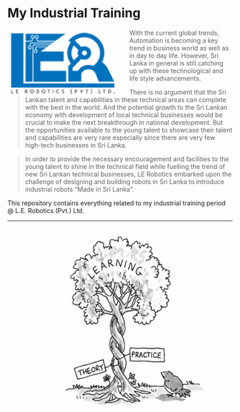 # My Industrial Training


<a href="http://www.lerobotics.lk/index.php"><img src="Figures/Others/logoler.png" alt="Raspberry Pi Logo" align="left" style="margin-right: 25px" height=150></a>

> With the current global trends, Automation is becoming a key trend in business world as well as in day to day life. However, Sri Lanka in general is still catching up with these technological and life style advancements. 

> There is no argument that the Sri Lankan talent and capabilities in these technical areas can complete with the best in the world. And the potential growth to the Sri Lankan economy with development of local technical businesses would be crucial to make the next breakthrough in national development. But the opportunities available to the young talent to showcase their talent and capabilities are very rare especially since there are very few high-tech businesses in Sri Lanka.

> In order to provide the necessary encouragement and facilities to the young talent to shine in the technical field while fuelling the trend of new Sri Lankan technical businesses, LE Robotics embarked upon the challenge of designing and building robots in Sri Lanka to introduce industrial robots “Made in Sri Lanka”.

This repository contains everything related to my industrial training period @ L.E. Robotics (Pvt.) Ltd.

---
<p align="center">
<img src="Figures/Others/theoryPractise.png"  align="center" height=400>
</p>
